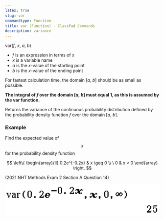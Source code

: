 ```yaml
---
latex: true
slug: var
commandtype: Function
title: var (Function) - ClassPad Commands
description: variance
---
```


var(*f*, *x*, *a*, *b*)

- *f* is an expression in terms of *x*
- *x* is a variable name
- *a* is the *x*-value of the starting point
- *b* is the *x*-value of the ending point

For fastest calculation time, the domain [*a*, *b*] should be as small as possible.

**The integral of *f* over the domain [*a*, *b*] must equal 1, as this is assumed by the var function.**

Returns the variance of the continuous probability distribution defined by the probability density function *f* over the domain [*a*, *b*].

### Example

Find the expected value of $$ x $$ for the probability density function

$$ \left\{ \begin{array}{ll}
0.2e^{-0.2x} & x \geq 0 \\
\ 0 & x < 0 \end{array}
\right. $$

(2021 NHT Methods Exam 2 Section A Question 14)

![var(0.2e^(-0.2x), x, 0, ∞)](/files/var.png)